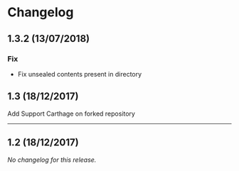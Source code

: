 # Changelog

## 1.3.2 (13/07/2018)
### Fix
- Fix unsealed contents present in directory

## 1.3 (18/12/2017)
Add Support Carthage on forked repository

---

## 1.2 (18/12/2017)
*No changelog for this release.*
